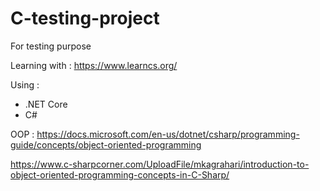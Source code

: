# C-testing-project
For testing purpose

Learning with : https://www.learncs.org/

Using :
- .NET Core
- C#


OOP : 
https://docs.microsoft.com/en-us/dotnet/csharp/programming-guide/concepts/object-oriented-programming

https://www.c-sharpcorner.com/UploadFile/mkagrahari/introduction-to-object-oriented-programming-concepts-in-C-Sharp/

